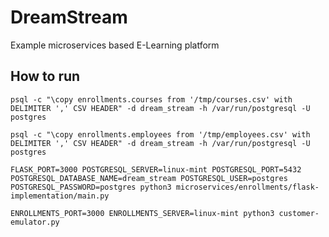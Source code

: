 # DreamStream

Example microservices based E-Learning platform


## How to run

`psql -c "\copy enrollments.courses from '/tmp/courses.csv' with DELIMITER ',' CSV HEADER" -d dream_stream -h /var/run/postgresql -U postgres`

`psql -c "\copy enrollments.employees from '/tmp/employees.csv' with DELIMITER ',' CSV HEADER" -d dream_stream -h /var/run/postgresql -U postgres`

`FLASK_PORT=3000 POSTGRESQL_SERVER=linux-mint POSTGRESQL_PORT=5432 POSTGRESQL_DATABASE_NAME=dream_stream POSTGRESQL_USER=postgres POSTGRESQL_PASSWORD=postgres python3 microservices/enrollments/flask-implementation/main.py`

`ENROLLMENTS_PORT=3000 ENROLLMENTS_SERVER=linux-mint python3 customer-emulator.py`
